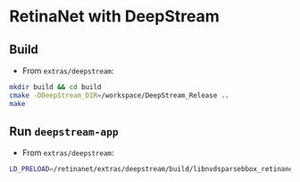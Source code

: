 # RetinaNet with DeepStream

## Build

* From `extras/deepstream`:
```bash
mkdir build && cd build
cmake -DDeepStream_DIR=/workspace/DeepStream_Release ..
make
```

## Run `deepstream-app`

* From `extras/deepstream`:
```bash
LD_PRELOAD=/retinanet/extras/deepstream/build/libnvdsparsebbox_retinanet.so deepstream-app -c deepstream_app_config_retinanet.txt
```